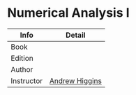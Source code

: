 # Numerical Analysis I
| Info       | Detail                                       |
| ---------- | -------------------------------------------- |
| Book       |                                              |
| Edition    |                                              |
| Author     |                                              |
| Instructor | [Andrew Higgins](mailto:tuf04026@temple.edu) | 
